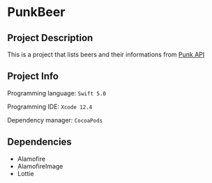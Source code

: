 # PunkBeer

## Project Description
This is a project that lists beers and their informations from [Punk API](https://punkapi.com/documentation/v2)

## Project Info
Programming language: `Swift 5.0`

Programming IDE: `Xcode 12.4`

Dependency manager: `CocoaPods`

## Dependencies
* Alamofire
* AlamofireImage
* Lottie